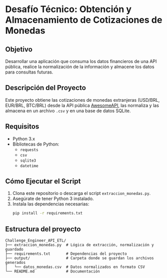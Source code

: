 # Desafío Técnico: Obtención y Almacenamiento de Cotizaciones de Monedas

## Objetivo
Desarrollar una aplicación que consuma los datos financieros de una API pública, realice la normalización de la información y almacene los datos para consultas futuras.

## Descripción del Proyecto
Este proyecto obtiene las cotizaciones de monedas extranjeras (USD/BRL, EUR/BRL, BTC/BRL) desde la API pública [AwesomeAPI](https://docs.awesomeapi.com.br/api-de-moedas), las normaliza y las almacena en un archivo `.csv` y en una base de datos SQLite.

## Requisitos
- Python 3.x
- Bibliotecas de Python:
  - `requests`
  - `csv`
  - `sqlite3`
  - `datetime`

## Cómo Ejecutar el Script

1. Clona este repositorio o descarga el script `extraccion_monedas.py`.
2. Asegúrate de tener Python 3 instalado.
3. Instala las dependencias necesarias:
   ```bash
   pip install -r requirements.txt

## Estructura del proyecto

```
Challenge_Engineer_API_ETL/
├── extraccion_monedas.py  # Lógica de extracción, normalización y guardado
├── requirements.txt       # Dependencias del proyecto
├── output/                # Carpeta donde se guardan los archivos generados
│   └── datos_monedas.csv  # Datos normalizados en formato CSV
└── README.md              # Documentación

